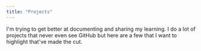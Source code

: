 ```yaml
---
title: "Projects"
---
```


I'm trying to get better at documenting and sharing my learning. I do a lot of projects that never even see GitHub but here are a few that I want to highlight that've made the cut.
